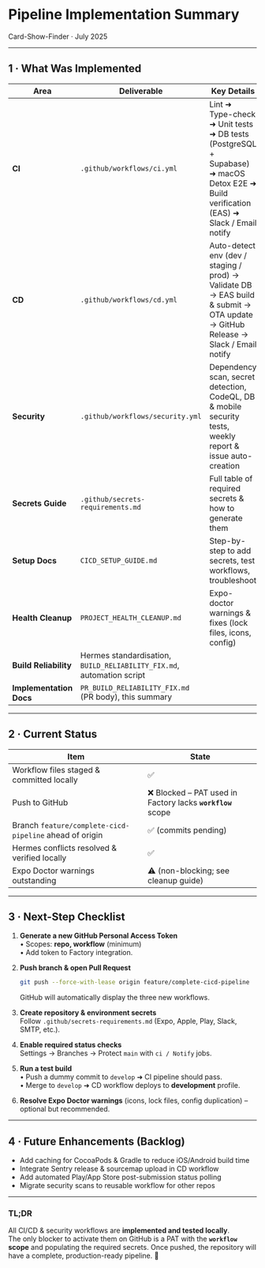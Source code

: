 # Pipeline Implementation Summary  
Card-Show-Finder · July 2025  

---

## 1 · What Was Implemented

| Area | Deliverable | Key Details |
|------|-------------|-------------|
| **CI** | `.github/workflows/ci.yml` | Lint ➜ Type-check ➜ Unit tests ➜ DB tests (PostgreSQL + Supabase) ➜ macOS Detox E2E ➜ Build verification (EAS) ➜ Slack / Email notify |
| **CD** | `.github/workflows/cd.yml` | Auto-detect env (dev / staging / prod) → Validate DB → EAS build & submit → OTA update → GitHub Release → Slack / Email notify |
| **Security** | `.github/workflows/security.yml` | Dependency scan, secret detection, CodeQL, DB & mobile security tests, weekly report & issue auto-creation |
| **Secrets Guide** | `.github/secrets-requirements.md` | Full table of required secrets & how to generate them |
| **Setup Docs** | `CICD_SETUP_GUIDE.md` | Step-by-step to add secrets, test workflows, troubleshoot |
| **Health Cleanup** | `PROJECT_HEALTH_CLEANUP.md` | Expo-doctor warnings & fixes (lock files, icons, config) |
| **Build Reliability** | Hermes standardisation, `BUILD_RELIABILITY_FIX.md`, automation script |
| **Implementation Docs** | `PR_BUILD_RELIABILITY_FIX.md` (PR body), this summary |

---

## 2 · Current Status

| Item | State |
|------|-------|
| Workflow files staged & committed locally | ✅ |
| Push to GitHub | ❌ Blocked – PAT used in Factory lacks **`workflow`** scope |
| Branch `feature/complete-cicd-pipeline` ahead of origin | ✅ (commits pending) |
| Hermes conflicts resolved & verified locally | ✅ |
| Expo Doctor warnings outstanding | ⚠️ (non-blocking; see cleanup guide) |

---

## 3 · Next-Step Checklist

1. **Generate a new GitHub Personal Access Token**  
   • Scopes: **repo, workflow** (minimum)  
   • Add token to Factory integration.

2. **Push branch & open Pull Request**  
   ```bash
   git push --force-with-lease origin feature/complete-cicd-pipeline
   ```
   GitHub will automatically display the three new workflows.

3. **Create repository & environment secrets**  
   Follow `.github/secrets-requirements.md` (Expo, Apple, Play, Slack, SMTP, etc.).

4. **Enable required status checks**  
   Settings → Branches → Protect `main` with `ci / Notify` jobs.

5. **Run a test build**  
   • Push a dummy commit to `develop` ➜ CI pipeline should pass.  
   • Merge to `develop` ➜ CD workflow deploys to **development** profile.

6. **Resolve Expo Doctor warnings** (icons, lock files, config duplication) – optional but recommended.

---

## 4 · Future Enhancements (Backlog)

- Add caching for CocoaPods & Gradle to reduce iOS/Android build time  
- Integrate Sentry release & sourcemap upload in CD workflow  
- Add automated Play/App Store post-submission status polling  
- Migrate security scans to reusable workflow for other repos  

---

### TL;DR

All CI/CD & security workflows are **implemented and tested locally**.  
The only blocker to activate them on GitHub is a PAT with the **`workflow` scope** and populating the required secrets. Once pushed, the repository will have a complete, production-ready pipeline. 🚀
